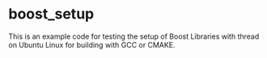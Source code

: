 # boost_setup

This is an example code for testing the setup of Boost Libraries with thread on Ubuntu Linux for building with GCC or CMAKE.
